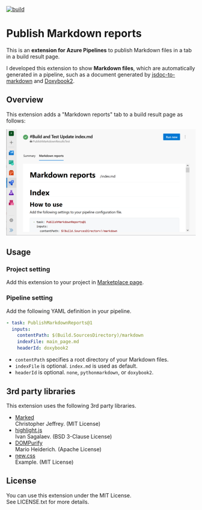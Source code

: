 [![build](https://github.com/masamitsu-murase/publish_markdown_reports/actions/workflows/build.yml/badge.svg?branch=main)](https://github.com/masamitsu-murase/publish_markdown_reports/actions/workflows/build.yml)

# Publish Markdown reports

This is an **extension for Azure Pipelines** to publish Markdown files in a tab in a build result page.

I developed this extension to show **Markdown files**, which are automatically generated in a pipeline, such as a document generated by [jsdoc-to-markdown](https://github.com/jsdoc2md/jsdoc-to-markdown) and [Doxybook2](https://github.com/matusnovak/doxybook2).

## Overview

This extension adds a "Markdown reports" tab to a build result page as follows:

![Screenshot](images/screenshot.png)

## Usage

### Project setting

Add this extension to your project in [Marketplace page](https://marketplace.visualstudio.com/items?itemName=MasamitsuMurase.publish-markdown-reports).

### Pipeline setting

Add the following YAML definition in your pipeline.

```yaml
- task: PublishMarkdownReports@1
  inputs:
    contentPath: $(Build.SourcesDirectory)/markdown
    indexFile: main_page.md
    headerId: doxybook2
```

* `contentPath` specifies a root directory of your Markdown files.  
* `indexFile` is optional. `index.md` is used as default.
* `headerId` is optional. `none`, `pythonmarkdown`, or `doxybook2`.

## 3rd party libraries

This extension uses the following 3rd party libraries.

* [Marked](https://github.com/markedjs/marked)  
  Christopher Jeffrey. (MIT License)
* [highlight.js](https://highlightjs.org/)  
  Ivan Sagalaev. (BSD 3-Clause License)
* [DOMPurify](https://github.com/cure53/DOMPurify)  
  Mario Heiderich. (Apache License)
* [new.css](https://newcss.net/)  
  Example. (MIT License)

## License

You can use this extension under the MIT License.  
See LICENSE.txt for more details.
